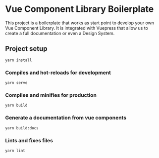 # Vue Component Library Boilerplate

This project is a boilerplate that works as start point to develop your own Vue Component Library. It is integrated with Vuepress that allow us to create a full documentation or even a Design System.

## Project setup

```
yarn install
```

### Compiles and hot-reloads for development

```
yarn serve
```

### Compiles and minifies for production

```
yarn build
```

### Generate a documentation from vue components

```
yarn build:docs
```

### Lints and fixes files

```
yarn lint
```

